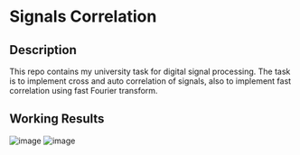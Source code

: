 # Signals Correlation
## Description
This repo contains my university task for digital signal processing. The task is to implement cross and auto correlation of signals, also to implement fast correlation using fast Fourier transform.
## Working Results
![image](https://user-images.githubusercontent.com/61329729/144299549-29352389-2d20-4940-a633-762d1c1ac994.png)
![image](https://user-images.githubusercontent.com/61329729/144299600-79a7d9cd-3679-4c46-8bc8-8dd490eb1a5c.png)


